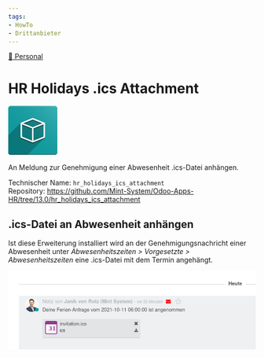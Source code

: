 ```yaml
---
tags:
- HowTo
- Drittanbieter
---
```

[🔗 Personal](Personal.md)
# HR Holidays .ics Attachment
![icon_oms_box](assets/icon_oms_box.png)

An Meldung zur Genehmigung einer Abwesenheit .ics-Datei anhängen.

Technischer Name: `hr_holidays_ics_attachment`\
Repository: <https://github.com/Mint-System/Odoo-Apps-HR/tree/13.0/hr_holidays_ics_attachment>

## .ics-Datei an Abwesenheit anhängen

Ist diese Erweiterung installiert wird an der Genehmigungsnachricht einer Abwesenheit unter *Abwesenheitszeiten > Vorgesetzte > Abwesenheitszeiten* eine .ics-Datei mit dem Termin angehängt.

![](assets/HR%20Holidays%20.ics%20Attachment%20Chatter.png)